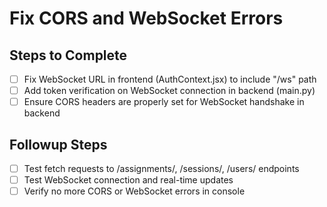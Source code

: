 # Fix CORS and WebSocket Errors

## Steps to Complete
- [ ] Fix WebSocket URL in frontend (AuthContext.jsx) to include "/ws" path
- [ ] Add token verification on WebSocket connection in backend (main.py)
- [ ] Ensure CORS headers are properly set for WebSocket handshake in backend

## Followup Steps
- [ ] Test fetch requests to /assignments/, /sessions/, /users/ endpoints
- [ ] Test WebSocket connection and real-time updates
- [ ] Verify no more CORS or WebSocket errors in console
